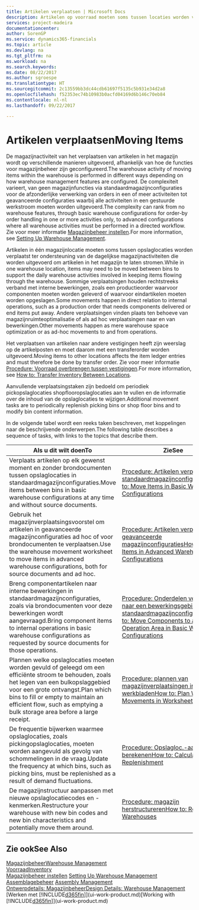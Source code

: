 ```yaml
---
title: Artikelen verplaatsen | Microsoft Docs
description: Artikelen op voorraad moeten soms tussen locaties worden verplaatst ter ondersteuning van de dagelijkse magazijnactiviteiten die worden uitgevoerd om artikelen in het magazijn te laten stromen. Sommige verplaatsingen houden rechtstreeks verband met interne bewerkingen, zoals een productieorder waarvoor componenten moeten worden geleverd of waarvoor eindartikelen moeten worden opgeslagen. Andere verplaatsingen vinden plaats ten behoeve van magazijnruimte-optimalisatie of als ad hoc verplaatsingen naar en van bewerkingen.
services: project-madeira
documentationcenter: 
author: SorenGP
ms.service: dynamics365-financials
ms.topic: article
ms.devlang: na
ms.tgt_pltfrm: na
ms.workload: na
ms.search.keywords: 
ms.date: 08/22/2017
ms.author: sgroespe
ms.translationtype: HT
ms.sourcegitcommit: 2c13559bb3dc44cdb61697f5135c5b931e34d2a8
ms.openlocfilehash: f52353ec74b10983b0acfd04169d6b146c70eb84
ms.contentlocale: nl-nl
ms.lasthandoff: 09/22/2017

---
```

# <a name="moving-items"></a><span data-ttu-id="7ab46-105">Artikelen verplaatsen</span><span class="sxs-lookup"><span data-stu-id="7ab46-105">Moving Items</span></span>
<span data-ttu-id="7ab46-106">De magazijnactiviteit van het verplaatsen van artikelen in het magazijn wordt op verschillende manieren uitgevoerd, afhankelijk van hoe de functies voor magazijnbeheer zijn geconfigureerd.</span><span class="sxs-lookup"><span data-stu-id="7ab46-106">The warehouse activity of moving items within the warehouse is performed in different ways depending on how warehouse management features are configured.</span></span> <span data-ttu-id="7ab46-107">De complexiteit varieert, van geen magazijnfuncties via standaardmagazijnconfiguraties voor de afzonderlijke verwerking van orders in een of meer activiteiten tot geavanceerde configuraties waarbij alle activiteiten in een gestuurde werkstroom moeten worden uitgevoerd.</span><span class="sxs-lookup"><span data-stu-id="7ab46-107">The complexity can rank from no warehouse features, through basic warehouse configurations for order-by order handling in one or more activities only, to advanced configurations where all warehouse activities must be performed in a directed workflow.</span></span> <span data-ttu-id="7ab46-108">Zie voor meer informatie [Magazijnbeheer instellen](warehouse-setup-warehouse.md).</span><span class="sxs-lookup"><span data-stu-id="7ab46-108">For more information, see [Setting Up Warehouse Management](warehouse-setup-warehouse.md).</span></span>

<span data-ttu-id="7ab46-109">Artikelen in één magazijnlocatie moeten soms tussen opslaglocaties worden verplaatst ter ondersteuning van de dagelijkse magazijnactiviteiten die worden uitgevoerd om artikelen in het magazijn te laten stromen.</span><span class="sxs-lookup"><span data-stu-id="7ab46-109">While in one warehouse location, items may need to be moved between bins to support the daily warehouse activities involved in keeping items flowing through the warehouse.</span></span> <span data-ttu-id="7ab46-110">Sommige verplaatsingen houden rechtstreeks verband met interne bewerkingen, zoals een productieorder waarvoor componenten moeten worden geleverd of waarvoor eindartikelen moeten worden opgeslagen.</span><span class="sxs-lookup"><span data-stu-id="7ab46-110">Some movements happen in direct relation to internal operations, such as a production order that needs components delivered or end items put away.</span></span> <span data-ttu-id="7ab46-111">Andere verplaatsingen vinden plaats ten behoeve van magazijnruimteoptimalisatie of als ad hoc verplaatsingen naar en van bewerkingen.</span><span class="sxs-lookup"><span data-stu-id="7ab46-111">Other movements happen as mere warehouse space optimization or as ad-hoc movements to and from operations.</span></span>

<span data-ttu-id="7ab46-112">Het verplaatsen van artikelen naar andere vestigingen heeft zijn weerslag op de artikelposten en moet daarom met een transferorder worden uitgevoerd.</span><span class="sxs-lookup"><span data-stu-id="7ab46-112">Moving items to other locations affects the item ledger entries and must therefore be done by transfer order.</span></span> <span data-ttu-id="7ab46-113">Zie voor meer informatie [Procedure: Voorraad overbrengen tussen vestigingen](inventory-how-transfer-between-locations.md).</span><span class="sxs-lookup"><span data-stu-id="7ab46-113">For more information, see [How to: Transfer Inventory Between Locations](inventory-how-transfer-between-locations.md).</span></span>  

<span data-ttu-id="7ab46-114">Aanvullende verplaatsingstaken zijn bedoeld om periodiek pickopslaglocaties shopflooropslaglocaties aan te vullen en de informatie over de inhoud van de opslaglocaties te wijzigen.</span><span class="sxs-lookup"><span data-stu-id="7ab46-114">Additional movement tasks are to periodically replenish picking bins or shop floor bins and to modify bin content information.</span></span>  

 <span data-ttu-id="7ab46-115">In de volgende tabel wordt een reeks taken beschreven, met koppelingen naar de beschrijvende onderwerpen.</span><span class="sxs-lookup"><span data-stu-id="7ab46-115">The following table describes a sequence of tasks, with links to the topics that describe them.</span></span>   

|<span data-ttu-id="7ab46-116">**Als u dit wilt doen**</span><span class="sxs-lookup"><span data-stu-id="7ab46-116">**To**</span></span>|<span data-ttu-id="7ab46-117">**Zie**</span><span class="sxs-lookup"><span data-stu-id="7ab46-117">**See**</span></span>|  
|------------|-------------|  
|<span data-ttu-id="7ab46-118">Verplaats artikelen op elk gewenst moment en zonder brondocumenten tussen opslaglocaties in standaardmagazijnconfiguraties.</span><span class="sxs-lookup"><span data-stu-id="7ab46-118">Move items between bins in basic warehouse configurations at any time and without source documents.</span></span>|[<span data-ttu-id="7ab46-119">Procedure: Artikelen verplaatsen in standaardmagazijnconfiguraties</span><span class="sxs-lookup"><span data-stu-id="7ab46-119">How to: Move Items in Basic Warehouse Configurations</span></span>](warehouse-how-to-move-items-ad-hoc-in-basic-warehousing.md)|
|<span data-ttu-id="7ab46-120">Gebruik het magazijnverplaatsingsvoorstel om artikelen in geavanceerde magazijnconfiguraties ad hoc of voor brondocumenten te verplaatsen.</span><span class="sxs-lookup"><span data-stu-id="7ab46-120">Use the warehouse movement worksheet to move items in advanced warehouse configurations, both for source documents and ad hoc.</span></span>|[<span data-ttu-id="7ab46-121">Procedure: Artikelen verplaatsen in geavanceerde magazijnconfiguraties</span><span class="sxs-lookup"><span data-stu-id="7ab46-121">How to: Move Items in Advanced Warehouse Configurations</span></span>](warehouse-how-to-move-items-in-advanced-warehousing.md)|  
|<span data-ttu-id="7ab46-122">Breng componentartikelen naar interne bewerkingen in standaardmagazijnconfiguraties, zoals via brondocumenten voor deze bewerkingen wordt aangevraagd.</span><span class="sxs-lookup"><span data-stu-id="7ab46-122">Bring component items to internal operations in basic warehouse configurations as requested by source documents for those operations.</span></span>|[<span data-ttu-id="7ab46-123">Procedure: Onderdelen verplaatsen naar een bewerkingsgebied in standaardmagazijnconfiguraties</span><span class="sxs-lookup"><span data-stu-id="7ab46-123">How to: Move Components to an Operation Area in Basic Warehouse Configurations</span></span>](warehouse-how-to-move-components-to-an-operation-area-in-basic-warehousing.md)|
|<span data-ttu-id="7ab46-124">Plannen welke opslaglocaties moeten worden gevuld of geleegd om een efficiënte stroom te behouden, zoals het legen van een bulkopslaggebied voor een grote ontvangst.</span><span class="sxs-lookup"><span data-stu-id="7ab46-124">Plan which bins to fill or empty to maintain an efficient flow, such as emptying a bulk storage area before a large receipt.</span></span>|[<span data-ttu-id="7ab46-125">Procedure: plannen van magazijnverplaatsingen in werkbladen</span><span class="sxs-lookup"><span data-stu-id="7ab46-125">How to: Plan Warehouse Movements in Worksheets</span></span>](warehouse-how-to-plan-warehouse-movements-in-worksheets.md)|
|<span data-ttu-id="7ab46-126">De frequentie bijwerken waarmee opslaglocaties, zoals pickingopslaglocaties, moeten worden aangevuld als gevolg van schommelingen in de vraag.</span><span class="sxs-lookup"><span data-stu-id="7ab46-126">Update the frequency at which bins, such as picking bins, must be replenished as a result of demand fluctuations.</span></span>|[<span data-ttu-id="7ab46-127">Procedure: Opslagloc.-aanvulling berekenen</span><span class="sxs-lookup"><span data-stu-id="7ab46-127">How to: Calculate Bin Replenishment</span></span>](warehouse-how-to-calculate-bin-replenishment.md)|
|<span data-ttu-id="7ab46-128">De magazijnstructuur aanpassen met nieuwe opslaglocatiecodes en -kenmerken.</span><span class="sxs-lookup"><span data-stu-id="7ab46-128">Restructure your warehouse with new bin codes and new bin characteristics and potentially move them around.</span></span>|[<span data-ttu-id="7ab46-129">Procedure: magazijn herstructureren</span><span class="sxs-lookup"><span data-stu-id="7ab46-129">How to: Restructure Warehouses</span></span>](warehouse-how-to-restructure-warehouses.md)|  

## <a name="see-also"></a><span data-ttu-id="7ab46-130">Zie ook</span><span class="sxs-lookup"><span data-stu-id="7ab46-130">See Also</span></span>  
[<span data-ttu-id="7ab46-131">Magazijnbeheer</span><span class="sxs-lookup"><span data-stu-id="7ab46-131">Warehouse Management</span></span>](warehouse-manage-warehouse.md)  
[<span data-ttu-id="7ab46-132">Voorraad</span><span class="sxs-lookup"><span data-stu-id="7ab46-132">Inventory</span></span>](inventory-manage-inventory.md)  
<span data-ttu-id="7ab46-133">[Magazijnbeheer instellen](warehouse-setup-warehouse.md)   </span><span class="sxs-lookup"><span data-stu-id="7ab46-133">[Setting Up Warehouse Management](warehouse-setup-warehouse.md)   </span></span>  
<span data-ttu-id="7ab46-134">[Assemblagebeheer](assembly-assemble-items.md)  </span><span class="sxs-lookup"><span data-stu-id="7ab46-134">[Assembly Management](assembly-assemble-items.md)  </span></span>  
[<span data-ttu-id="7ab46-135">Ontwerpdetails: Magazijnbeheer</span><span class="sxs-lookup"><span data-stu-id="7ab46-135">Design Details: Warehouse Management</span></span>](design-details-warehouse-management.md)  
<span data-ttu-id="7ab46-136">[Werken met [!INCLUDE[d365fin](includes/d365fin_md.md)]](ui-work-product.md)</span><span class="sxs-lookup"><span data-stu-id="7ab46-136">[Working with [!INCLUDE[d365fin](includes/d365fin_md.md)]](ui-work-product.md)</span></span>

